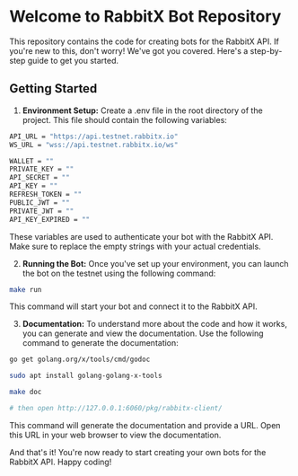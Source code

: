 # Welcome to RabbitX Bot Repository

This repository contains the code for creating bots for the RabbitX API. If you're new to this, don't worry! We've got you covered. Here's a step-by-step guide to get you started.

## Getting Started

1. **Environment Setup:** Create a .env file in the root directory of the project. This file should contain the following variables:
```bash
API_URL = "https://api.testnet.rabbitx.io"
WS_URL = "wss://api.testnet.rabbitx.io/ws"

WALLET = ""
PRIVATE_KEY = ""
API_SECRET = ""
API_KEY = ""
REFRESH_TOKEN = ""
PUBLIC_JWT = ""
PRIVATE_JWT = ""
API_KEY_EXPIRED = ""
```
These variables are used to authenticate your bot with the RabbitX API. Make sure to replace the empty strings with your actual credentials.

2. **Running the Bot:** Once you've set up your environment, you can launch the bot on the testnet using the following command:
```bash
make run
```
This command will start your bot and connect it to the RabbitX API.

3. **Documentation:** To understand more about the code and how it works, you can generate and view the documentation. Use the following command to generate the documentation:
```bash
go get golang.org/x/tools/cmd/godoc

sudo apt install golang-golang-x-tools

make doc

# then open http://127.0.0.1:6060/pkg/rabbitx-client/
```
This command will generate the documentation and provide a URL. Open this URL in your web browser to view the documentation.

And that's it! You're now ready to start creating your own bots for the RabbitX API. Happy coding!
